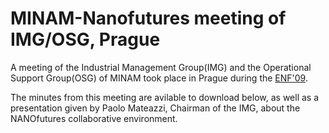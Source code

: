 # MINAM-Nanofutures meeting of IMG/OSG, Prague

A meeting of the Industrial Management Group(IMG) and the Operational Support Group(OSG) of MINAM took place in Prague during the [ENF'09]( http://www.euronanoforum2009.eu/programme).

The minutes from this meeting are avilable to download below, as well as a presentation given by Paolo Mateazzi, Chairman of the IMG, about the
NANOfutures collaborative environment.



  